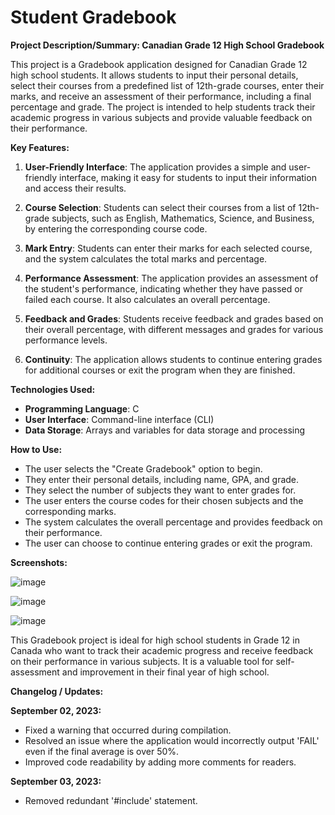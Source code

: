 # Student Gradebook

**Project Description/Summary: Canadian Grade 12 High School Gradebook**

This project is a Gradebook application designed for Canadian Grade 12 high school students. It allows students to input their personal details, select their courses from a predefined list of 12th-grade courses, enter their marks, and receive an assessment of their performance, including a final percentage and grade. The project is intended to help students track their academic progress in various subjects and provide valuable feedback on their performance.

**Key Features:**

1. **User-Friendly Interface**: The application provides a simple and user-friendly interface, making it easy for students to input their information and access their results.

2. **Course Selection**: Students can select their courses from a list of 12th-grade subjects, such as English, Mathematics, Science, and Business, by entering the corresponding course code.

3. **Mark Entry**: Students can enter their marks for each selected course, and the system calculates the total marks and percentage.

4. **Performance Assessment**: The application provides an assessment of the student's performance, indicating whether they have passed or failed each course. It also calculates an overall percentage.

5. **Feedback and Grades**: Students receive feedback and grades based on their overall percentage, with different messages and grades for various performance levels.

6. **Continuity**: The application allows students to continue entering grades for additional courses or exit the program when they are finished.

**Technologies Used:**

- **Programming Language**: C
- **User Interface**: Command-line interface (CLI)
- **Data Storage**: Arrays and variables for data storage and processing

**How to Use:**

- The user selects the "Create Gradebook" option to begin.
- They enter their personal details, including name, GPA, and grade.
- They select the number of subjects they want to enter grades for.
- The user enters the course codes for their chosen subjects and the corresponding marks.
- The system calculates the overall percentage and provides feedback on their performance.
- The user can choose to continue entering grades or exit the program.

**Screenshots:**

![image](https://github.com/MM120-i/Student_Gradebook/assets/80307451/f1b3f561-7d5c-4816-983a-33a189e56a86)

![image](https://github.com/MM120-i/Student_Gradebook/assets/80307451/708de85f-cbf1-4b2d-8260-98ea4001750f)

![image](https://github.com/MM120-i/Student_Gradebook/assets/80307451/b807746f-63b3-4280-867a-ef64bbb77022)




This Gradebook project is ideal for high school students in Grade 12 in Canada who want to track their academic progress and receive feedback on their performance in various subjects. It is a valuable tool for self-assessment and improvement in their final year of high school.



**Changelog / Updates:**

**September 02, 2023:**
  - Fixed a warning that occurred during compilation.
  - Resolved an issue where the application would incorrectly output 'FAIL' even if the final average is over 50%.
  - Improved code readability by adding more comments for readers.

**September 03, 2023:**
  - Removed redundant '#include' statement.

